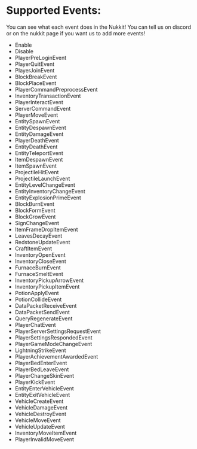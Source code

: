 # Supported Events:<br/>
You can see what each event does in the Nukkit!
You can tell us on discord or on the nukkit page if you want us to add more events!

 - Enable
 - Disable
 - PlayerPreLoginEvent
 - PlayerQuitEvent
 - PlayerJoinEvent
 - BlockBreakEvent
 - BlockPlaceEvent
 - PlayerCommandPreprocessEvent
 - InventoryTransactionEvent
 - PlayerInteractEvent
 - ServerCommandEvent
 - PlayerMoveEvent
 - EntitySpawnEvent
 - EntityDespawnEvent
 - EntityDamageEvent
 - PlayerDeathEvent
 - EntityDeathEvent
 - EntityTeleportEvent
 - ItemDespawnEvent
 - ItemSpawnEvent
 - ProjectileHitEvent
 - ProjectileLaunchEvent
 - EntityLevelChangeEvent
 - EntityInventoryChangeEvent
 - EntityExplosionPrimeEvent
 - BlockBurnEvent
 - BlockFormEvent
 - BlockGrowEvent
 - SignChangeEvent
 - ItemFrameDropItemEvent
 - LeavesDecayEvent
 - RedstoneUpdateEvent
 - CraftItemEvent
 - InventoryOpenEvent
 - InventoryCloseEvent
 - FurnaceBurnEvent
 - FurnaceSmeltEvent
 - InventoryPickupArrowEvent
 - InventoryPickupItemEvent
 - PotionApplyEvent
 - PotionCollideEvent
 - DataPacketReceiveEvent
 - DataPacketSendEvent
 - QueryRegenerateEvent
 - PlayerChatEvent
 - PlayerServerSettingsRequestEvent
 - PlayerSettingsRespondedEvent
 - PlayerGameModeChangeEvent
 - LightningStrikeEvent
 - PlayerAchievementAwardedEvent
 - PlayerBedEnterEvent
 - PlayerBedLeaveEvent
 - PlayerChangeSkinEvent
 - PlayerKickEvent
 - EntityEnterVehicleEvent
 - EntityExitVehicleEvent
 - VehicleCreateEvent
 - VehicleDamageEvent
 - VehicleDestroyEvent
 - VehicleMoveEvent
 - VehicleUpdateEvent
 - InventoryMoveItemEvent
 - PlayerInvalidMoveEvent
